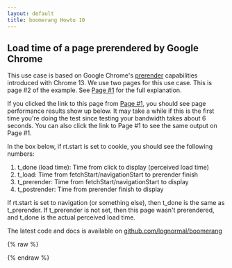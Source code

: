```yaml
---
layout: default
title: boomerang Howto 10
---
```


Load time of a page prerendered by Google Chrome
------------------------------------------------

This use case is based on Google Chrome's
[prerender](http://code.google.com/chrome/whitepapers/prerender.html)
capabilities introduced with Chrome 13. We use two pages for this use
case. This is page \#2 of the example. See [Page
\#1](howto-10-page%231.html) for the full explanation.

If you clicked the link to this page from [Page
\#1](howto-10-page%231.html), you should see page performance results
show up below. It may take a while if this is the first time you're
doing the test since testing your bandwidth takes about 6 seconds. You
can also click the link to Page \#1 to see the same output on Page \#1.

In the box below, if rt.start is set to cookie, you should see the
following numbers:

1.  t\_done (load time): Time from click to display (perceived load
    time)
2.  t\_load: Time from fetchStart/navigationStart to prerender finish
3.  t\_prerender: Time from fetchStart/navigationStart to display
4.  t\_postrender: Time from prerender finish to display

If rt.start is set to navigation (or something else), then t\_done is
the same as t\_prerender. If t\_prerender is not set, then this page
wasn't prerendered, and t\_done is the actual perceived load time.

The latest code and docs is available on
[github.com/lognormal/boomerang](http://github.com/lognormal/boomerang/)

<div id="results">
</div>

{% raw %}
<script src="/boomerang/boomerang.js" type="text/javascript"> </script>
<script src="/boomerang/plugins/bw.js" type="text/javascript"> </script>
<script src="/boomerang/plugins/navtiming.js" type="text/javascript"> </script>
<script src="/boomerang/plugins/rt.js" type="text/javascript"> </script>
<script src="howtos.js" type="text/javascript"> </script>
<script type="text/javascript">
BOOMR.init({
		BW: {
			enabled: false
		},
		RT: {
			cookie: 'HOWTO-RT'
		}
	});
</script>
{% endraw %}
